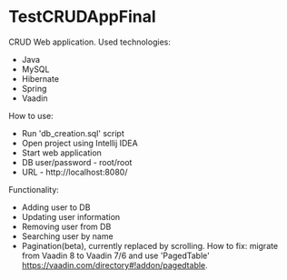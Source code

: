 # TestCRUDAppFinal
CRUD Web application. 
Used technologies:
- Java
- MySQL
- Hibernate 
- Spring 
- Vaadin

How to use:
- Run 'db_creation.sql' script
- Open project using Intellij IDEA
- Start web application
- DB user/password - root/root
- URL - http://localhost:8080/

Functionality:
- Adding user to DB
- Updating user information
- Removing user from DB
- Searching user by name
- Pagination(beta), currently replaced by scrolling. How to fix: migrate from Vaadin 8 to Vaadin 7/6
  and use 'PagedTable' https://vaadin.com/directory#!addon/pagedtable.
